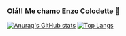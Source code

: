 ### Olá!! Me chamo Enzo Colodette 👋

[![Anurag's GitHub stats](https://github-readme-stats.vercel.app/api?username=enzocolodette&theme=vision-friendly-dark&show_icons=true&include_all_commits=true)](https://github.com/anuraghazra/github-readme-stats)
[![Top Langs](https://github-readme-stats.vercel.app/api/top-langs/?username=enzocolodette&layout=compact&theme=vision-friendly-dark&&hide=CMAke,Objective-C)](https://github.com/anuraghazra/github-readme-stats)
